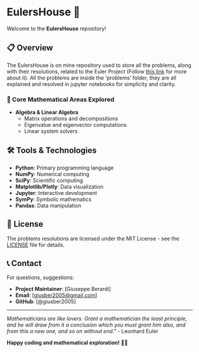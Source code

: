 # EulersHouse 🧮

Welcome to the **EulersHouse** repository!

## 📋 Overview

The EulersHouse is on mine repository used to store all the problems, along with their resolutions, related to the Euler Project (Follow [this link](https://projecteuler.net) for more about it). All the problems are inside the 'problems' folder, they are all explained and resolved in jupyter notebooks for simplicity and clarity.

### 🔢 Core Mathematical Areas Explored

- **Algebra & Linear Algebra**
  - Matrix operations and decompositions
  - Eigenvalue and eigenvector computations
  - Linear system solvers

## 🛠️ Tools & Technologies

- **Python**: Primary programming language
- **NumPy**: Numerical computing
- **SciPy**: Scientific computing
- **Matplotlib/Plotly**: Data visualization
- **Jupyter**: Interactive development
- **SymPy**: Symbolic mathematics
- **Pandas**: Data manipulation

## 📄 License

The problems resolutions are licensed under the MIT License - see the [LICENSE](LICENSE) file for details.

## 📞 Contact

For questions, suggestions:

- **Project Maintainer**: [Giuseppe Berardi]
- **Email**: [giusber2005@gmail.com]
- **GitHub**: [@giusber2005]

---

*Mathematicians are like lovers. Grant a mathematician the least principle, and he will draw from it a conclusion which you must grant him also, and from this a new one, and so on without end."* - Leonhard Euler

**Happy coding and mathematical exploration!** 🚀✨
